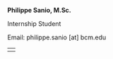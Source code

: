 **Philippe Sanio, M.Sc.**

Internship Student

Email: philippe.sanio [at] bcm.edu

<table>
<tr>
    <td>
    <a style="margin-right: 2px" href="https://github.com/philippesanio" target="_blank"><i class="fa-brands fa-github"></i></a>
    </td>
</tr>
</table>